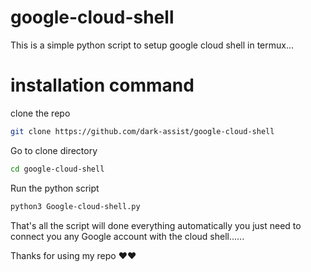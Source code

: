 # google-cloud-shell

This is a simple python script to setup google cloud shell in termux...

# installation command
clone the repo

```bash
git clone https://github.com/dark-assist/google-cloud-shell
```
Go to clone directory
```bash
cd google-cloud-shell
```
Run the python script
```bash
python3 Google-cloud-shell.py
```
That's all the script will done everything automatically you just need to connect you any Google account with the cloud shell......



Thanks for using my repo ❤️❤️
